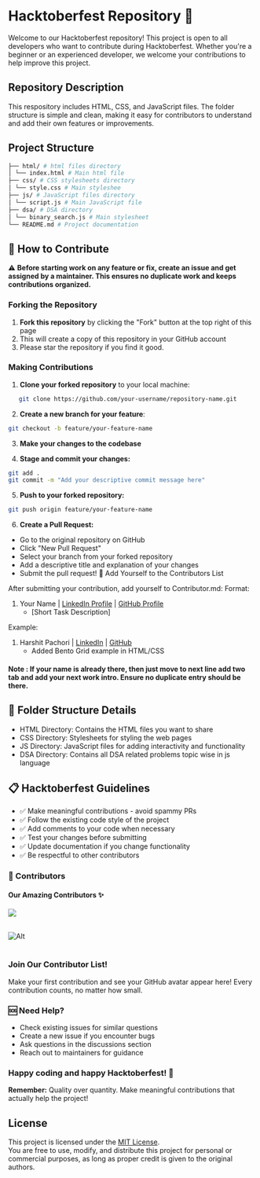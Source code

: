 # Hacktoberfest Repository 🎃

Welcome to our Hacktoberfest repository! This project is open to all developers who want to contribute during Hacktoberfest. Whether you're a beginner or an experienced developer, we welcome your contributions to help improve this project.

## Repository Description

This respository includes HTML, CSS, and JavaScript files. The folder structure is simple and clean, making it easy for contributors to understand and add their own features or improvements.

## Project Structure
```bash
├── html/ # html files directory
│ └── index.html # Main html file
├── css/ # CSS stylesheets directory
│ └── style.css # Main styleshee
├── js/ # JavaScript files directory
│ └── script.js # Main JavaScript file
├── dsa/ # DSA directory
│ └── binary_search.js # Main stylesheet
└── README.md # Project documentation
```

## 🚀 How to Contribute

⚠️ **Before starting work on any feature or fix, create an issue and get assigned by a maintainer. This ensures no duplicate work and keeps contributions organized.**


### Forking the Repository

1. **Fork this repository** by clicking the "Fork" button at the top right of this page
2. This will create a copy of this repository in your GitHub account
3. Please star the repository if you find it good.

### Making Contributions

1. **Clone your forked repository** to your local machine:
```bash
   git clone https://github.com/your-username/repository-name.git
```
2. **Create a new branch for your feature**:

```bash
git checkout -b feature/your-feature-name
```
3. **Make your changes to the codebase**

4. **Stage and commit your changes:**

```bash
git add .
git commit -m "Add your descriptive commit message here"
```
5. **Push to your forked repository:**

```bash
git push origin feature/your-feature-name
```
6. **Create a Pull Request:**

- Go to the original repository on GitHub
- Click "New Pull Request"
- Select your branch from your forked repository
- Add a descriptive title and explanation of your changes
- Submit the pull request!
🧾 Add Yourself to the Contributors List

After submitting your contribution, add yourself to Contributor.md:
Format:
1. Your Name | [LinkedIn Profile](https://www.linkedin.com/in/your-profile) | [GitHub Profile](https://github.com/your-username) 
    - [Short Task Description]

Example:
1. Harshit Pachori | [LinkedIn](https://www.linkedin.com/in/harshitpachori) | [GitHub](https://github.com/HarshitPachori) 
    - Added Bento Grid example in HTML/CSS

#### **Note :** If your name is already there, then just move to next line add two tab  and add your next work intro. Ensure no duplicate entry should be there.

## 📁 Folder Structure Details
- HTML Directory: Contains the HTML files you want to share
- CSS Directory: Stylesheets for styling the web pages
- JS Directory: JavaScript files for adding interactivity and functionality
- DSA Directory: Contains all DSA related problems topic wise in js language

## 📋 Hacktoberfest Guidelines
- ✅ Make meaningful contributions - avoid spammy PRs
- ✅ Follow the existing code style of the project
- ✅ Add comments to your code when necessary
- ✅ Test your changes before submitting
- ✅ Update documentation if you change functionality
- ✅ Be respectful to other contributors


### 👥 Contributors
#### **Our Amazing Contributors ✨** <br>

<a href="https://github.com/HarshitPachori/Hacktoberfest-Html_CSS_JS/graphs/contributors">
  <img src="https://contrib.rocks/image?repo=HarshitPachori/Hacktoberfest-Html_CSS_JS&anon=1"/>
</a>
<br>
<br>

![Alt](https://repobeats.axiom.co/api/embed/e7ba80a6b0171e01f8181c48f77a2db32b3bbd94.svg)
<br>
<br>
### **Join Our Contributor List!** <br>
Make your first contribution and see your GitHub avatar appear here! Every contribution counts, no matter how small.


### 🆘 Need Help?
- Check existing issues for similar questions
- Create a new issue if you encounter bugs
- Ask questions in the discussions section
- Reach out to maintainers for guidance

### Happy coding and happy Hacktoberfest! 🎃

**Remember:** Quality over quantity. Make meaningful contributions that actually help the project!

## License

This project is licensed under the [MIT License](LICENSE).  
You are free to use, modify, and distribute this project for personal or commercial purposes, as long as proper credit is given to the original authors.
